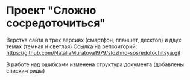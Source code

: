 # Проект "Сложно сосредоточиться"
Верстка сайта в трех версиях (смартфон, планшет, десктоп) и двух темах (темная и светлая)
Ссылка на репозиторий: https://github.com/NataliaMuratova1979/slozhno-sosredotochitsya.git

В работе над ошибками изменена структура документа (добавлены списки-гриды)
